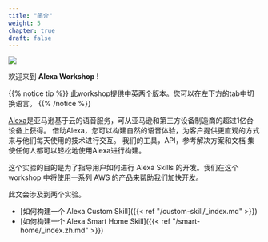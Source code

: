 ```yaml
---
title: "简介"
weight: 5
chapter: true
draft: false
---
```


![](/images/AMAZON-ALEXALOGO.png?width=200)

欢迎来到 **Alexa Workshop** !

{{% notice tip %}}
此workshop提供中英两个版本。您可以在左下方的tab中切换语言。
{{% /notice  %}}

[Alexa](https://developer.amazon.com/alexa/)是亚马逊基于云的语音服务，可从亚马逊和第三方设备制造商的超过1亿台设备上获得。 
借助Alexa，您可以构建自然的语音体验，为客户提供更直观的方式来与他们每天使用的技术进行交互。 我们的工具，API，参考解决方案和文档
集使任何人都可以轻松地使用Alexa进行构建。

这个实验的目的是为了指导用户如何进行 Alexa Skills 的开发。我们在这个 workshop 中将使用一系列 AWS 的产品来帮助我们加快开发。

此文会涉及到两个实验。

* [如何构建一个 Alexa Custom Skill]({{< ref "/custom-skill/_index.md" >}})
* [如何构建一个 Alexa Smart Home Skill]({{< ref "/smart-home/_index.zh.md" >}})